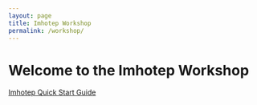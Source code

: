 ```yaml
---
layout: page
title: Imhotep Workshop
permalink: /workshop/
---
```


# Welcome to the Imhotep Workshop

[Imhotep Quick Start Guide](/imhotep/docs/quick-start)
